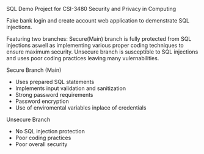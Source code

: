 SQL Demo Project for CSI-3480 Security and Privacy in Computing

Fake bank login and create account web application to demenstrate SQL injections.

Featuring two branches:
Secure(Main) branch is fully protected from SQL injections aswell as implementing various proper coding techniques to ensure maximum security. 
Unsecure branch is susceptible to SQL injections and uses poor coding practices leaving many vulernabilities. 



Secure Branch (Main)
  - Uses prepared SQL statements
  - Implements input validation and sanitization
  - Strong password requirements
  - Password encryption
  - Use of enviromental variables inplace of credentials

Unsecure Branch
  - No SQL injection protection
  - Poor coding practices
  - Poor overall security